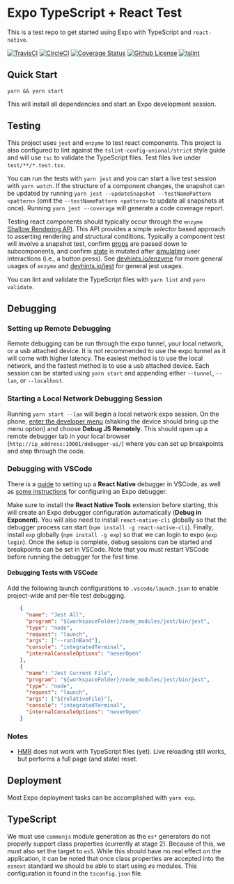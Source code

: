 # Expo TypeScript + React Test

This is a test repo to get started using Expo with TypeScript and `react-native`.

[![TravisCI](https://img.shields.io/travis/patsissons/expo-test/master.svg?label=TravisCI)](https://travis-ci.org/patsissons/expo-test)
[![CircleCI](https://img.shields.io/circleci/project/github/patsissons/expo-test/master.svg?label=CircleCI)](https://circleci.com/gh/patsissons/expo-test)
[![Coverage Status](https://img.shields.io/coveralls/github/patsissons/expo-test/master.svg)](https://coveralls.io/github/patsissons/expo-test)
[![Github License](https://img.shields.io/github/license/patsissons/expo-test.svg)](https://github.com/patsissons/expo-test/blob/master/LICENSE.md)
[![tslint](https://img.shields.io/badge/tslint-strict-117D6B.svg)](https://github.com/unional/tslint-config-unional/blob/master/style-strict.md)

## Quick Start

`yarn && yarn start`

This will install all dependencies and start an Expo development session.

## Testing

This project uses `jest` and `enzyme` to test react components. This project is also configured to lint against the `tslint-config-unional/strict` style guide and will use `tsc` to validate the TypeScript files. Test files live under `test/**/*.test.tsx`.

You can run the tests with `yarn jest` and you can start a live test session with `yarn watch`. If the structure of a component changes, the snapshot can be updated by running `yarn jest --updateSnapshot --testNamePattern <pattern>` (omit the `--testNamePattern <pattern>` to update all snapshots at once). Running `yarn jest --coverage` will generate a code coverage report.

Testing react components should typically occur through the `enzyme` [Shallow Rendering API](http://airbnb.io/enzyme/docs/api/shallow.html). This API provides a simple *selector* based approach to asserting rendering and structural conditions. Typically a component test will involve a snapshot test, confirm [props](http://airbnb.io/enzyme/docs/api/ShallowWrapper/prop.html) are passed down to subcomponents, and confirm [state](http://airbnb.io/enzyme/docs/api/ShallowWrapper/state.html) is mutated after [simulating](http://airbnb.io/enzyme/docs/api/ShallowWrapper/simulate.html) user interactions (i.e., a button press). See [devhints.io/enzyme](https://devhints.io/enzyme) for more general usages of `enzyme` and [devhints.io/jest](https://devhints.io/jest) for general jest usages.

You can lint and validate the TypeScript files with `yarn lint` and `yarn validate`.

## Debugging

### Setting up Remote Debugging

Remote debugging can be run through the expo tunnel, your local network, or a usb attached device. It is not recommended to use the expo tunnel as it will come with higher latency. The easiest method is to use the local network, and the fastest method is to use a usb attached device. Each session can be started using `yarn start` and appending either `--tunnel`, `--lan`, or `--localhost`.

### Starting a Local Network Debugging Session

Running `yarn start --lan` will begin a local network expo session. On the phone, [enter the developer menu](https://docs.expo.io/versions/latest/workflow/debugging#developer-menu) (shaking the device should bring up the menu option) and choose **Debug JS Remotely**. This should open up a remote debugger tab in your local browser (`http://ip_address:19001/debugger-ui/`) where you can set up breakpoints and step through the code.

### Debugging with VSCode

There is a [guide](https://github.com/Microsoft/vscode-react-native/blob/master/README.md#debugging-react-native-applications) to setting up a **React Native** debugger in VSCode, as well as [some instructions](https://github.com/Microsoft/vscode-react-native/blob/master/doc/expo.md) for configuring an Expo debugger.

Make sure to install the **React Native Tools** extension before starting, this will create an Expo debugger configuration automatically (**Debug in Exponent**). You will also need to install `react-native-cli` globally so that the debugger process can start (`npm install -g react-native-cli`). Finally, install `exp` globally (`npm install -g exp`) so that we can login to expo (`exp login`). Once the setup is complete, debug sessions can be started and breakpoints can be set in VSCode. Note that you must restart VSCode before running the debugger for the first time.

#### Debugging Tests with VSCode

Add the following launch configurations to `.vscode/launch.json` to enable project-wide and per-file test debugging.

```json
    {
      "name": "Jest All",
      "program": "${workspaceFolder}/node_modules/jest/bin/jest",
      "type": "node",
      "request": "launch",
      "args": ["--runInBand"],
      "console": "integratedTerminal",
      "internalConsoleOptions": "neverOpen"
    },
    {
      "name": "Jest Current File",
      "program": "${workspaceFolder}/node_modules/jest/bin/jest",
      "type": "node",
      "request": "launch",
      "args": ["${relativeFile}"],
      "console": "integratedTerminal",
      "internalConsoleOptions": "neverOpen"
    }
```

### Notes

* [HMR](https://docs.expo.io/versions/latest/workflow/debugging#hot-reloading-and-live-reloading) does not work with TypeScript files (yet). Live reloading still works, but performs a full page (and state) reset.

## Deployment

Most Expo deployment tasks can be accomplished with `yarn exp`.

## TypeScript

We must use `commonjs` module generation as the `es*` generators do not properly support class properties (currently at stage 2). Because of this, we must also set the target to `es5`. While this should have no real effect on the application, it can be noted that once class properties are accepted into the `esnext` standard we should be able to start using *es* modules. This configuration is found in the `tsconfig.json` file.
